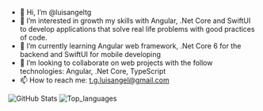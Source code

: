 - 👋 Hi, I’m @luisangeltg
- 👀 I’m interested in growth my skills with Angular, .Net Core and SwiftUI to develop applications that solve real life problems with good practices of code.
- 🌱 I’m currently learning Angular web framework, .Net Core 6 for the backend and SwiftUI for mobile developing
- 💞️ I’m looking to collaborate on web projects with the follow technologies: Angular, .Net Core, TypeScript
- 📫 How to reach me: t.g.luisangel@gmail.com

<!---
luisangeltg/luisangeltg is a ✨ special ✨ repository because its `README.md` (this file) appears on your GitHub profile.
You can click the Preview link to take a look at your changes.
--->


![GitHub Stats](https://github-readme-stats.vercel.app/api?username=luisangeltg&theme=radical)
![Top_languages](https://github-readme-stats.vercel.app/api/top-langs/?username=luisangeltg&show_icons=true&theme=radical)

